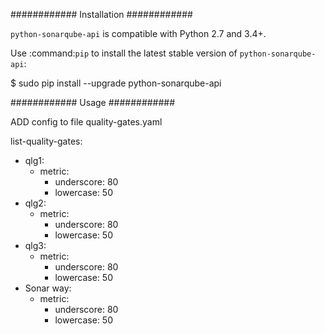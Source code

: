 ############
Installation
############

``python-sonarqube-api`` is compatible with Python 2.7 and 3.4+.

Use :command:`pip` to install the latest stable version of ``python-sonarqube-api``:

   $ sudo pip install --upgrade python-sonarqube-api
   
############
Usage
############

ADD config to file quality-gates.yaml 

list-quality-gates:
  - qlg1:
      - metric:
          - underscore: 80
          - lowercase: 50
  - qlg2:
      - metric:
          - underscore: 80
          - lowercase: 50
  - qlg3:
      - metric:
          - underscore: 80
          - lowercase: 50
  - Sonar way:
      - metric:
          - underscore: 80
          - lowercase: 50